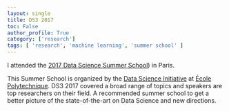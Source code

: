 ```yaml
---
layout: single
title: DS3 2017
toc: False
author_profile: True
category: ['research']
tags: [ 'research', 'machine learning', 'summer school' ]
---
```


I attended the [2017 Data Science Summer School](http://2017.ds3-datascience-polytechnique.fr/)) in Paris.

This Summer School is organized by the [Data Science Initiative](https://portail.polytechnique.edu/datascience/en) at [École Polytechnique](https://www.polytechnique.edu/en). DS3 2017 covered a broad range of topics and speakers are top researchers on their field. A recommended summer school to get a better picture of the state-of-the-art on Data Science and new directions.